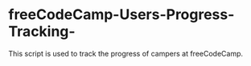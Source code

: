 # freeCodeCamp-Users-Progress-Tracking-
This script is used to track the progress of campers at freeCodeCamp. 
